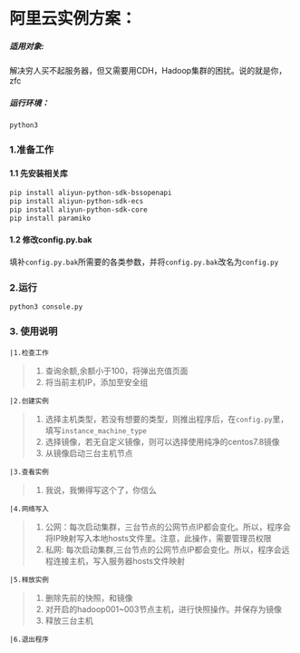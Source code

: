 # 阿里云实例方案：

##### 适用对象:
解决穷人买不起服务器，但又需要用CDH，Hadoop集群的困扰。说的就是你，zfc

##### 运行环境：
`python3`

### 1.准备工作
#### 1.1 先安装相关库
```bash
pip install aliyun-python-sdk-bssopenapi
pip install aliyun-python-sdk-ecs
pip install aliyun-python-sdk-core 
pip install paramiko
```

#### 1.2 修改config.py.bak

填补`config.py.bak`所需要的各类参数，并将`config.py.bak`改名为`config.py`

### 2.运行

```shell
python3 console.py
```

### 3. 使用说明
```
|1.检查工作
```
> 1. 查询余额,余额小于100，将弹出充值页面
> 2. 将当前主机IP，添加至安全组

```
|2.创建实例
```
> 1. 选择主机类型，若没有想要的类型，则推出程序后，在`config.py`里，填写`instance_machine_type`
> 2. 选择镜像，若无自定义镜像，则可以选择使用纯净的centos7.8镜像
> 3. 从镜像启动三台主机节点

```
|3.查看实例
```
> 1. 我说，我懒得写这个了，你信么
```
|4.网络写入
```
> 1. 公网：每次启动集群，三台节点的公网节点IP都会变化。所以，程序会将IP映射写入本地hosts文件里。注意，此操作，需要管理员权限
> 2. 私网: 每次启动集群,三台节点的公网节点IP都会变化。所以，程序会远程连接主机，写入服务器hosts文件映射
```
|5.释放实例
```
> 1. 删除先前的快照，和镜像
> 2. 对开启的hadoop001~003节点主机，进行快照操作。并保存为镜像
> 3. 释放三台主机
```
|6.退出程序
```
